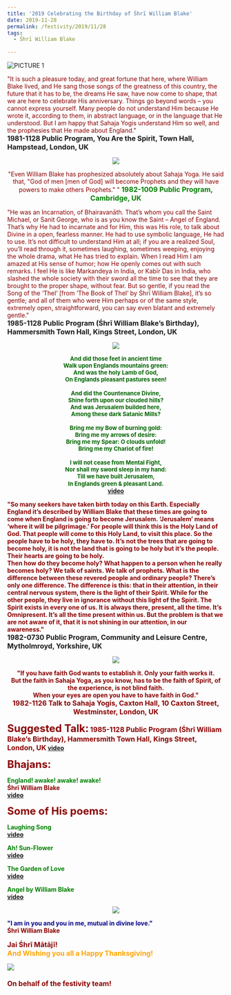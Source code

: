 ```yaml
---
title: '2019 Celebrating the Birthday of Śhrī William Blake'
date: 2019-11-28
permalink: /festivity/2019/11/28
tags:
  - Śhrī William Blake
  
--- 
```


![PICTURE 1](/images/image1.png)

<p>
<font color="DarkRed">"It is such a pleasure today, and great fortune that here, where William Blake lived, and He sang those songs of the greatness of this country, the future that it has to be, the dreams He saw, have now come to shape, that we are here to celebrate His anniversary. Things go beyond words – you cannot express yourself. Many people do not understand Him because He wrote it, according to them, in abstract language, or in the language that He understood. But I am happy that Sahaja Yogis understand Him so well, and the prophesies that He made about England."</font><br>
<font size="+0"><b>1981-1128 Public Program, You Are the Spirit, Town Hall, Hampstead, London, UK</b></font>
</p>

<div style="text-align: center"><img src="/images/image259.png" /></div>

<p style="color:green; text-align:center;">
<font color="DarkRed">"Even William Blake has prophesized absolutely about Sahaja Yoga. He said that, "God of men [men of God] will become Prophets and they will have powers to make others Prophets." "</font>
<font size="+0"><b>1982-1009 Public Program, Cambridge, UK
</b></font>
</p>

<p>
<font color="DarkRed">"He was an Incarnation, of Bhairavanāth. That’s whom you call the Saint Michael, or Sanit George, who is as you know the Saint – Angel of England. That’s why He had to incarnate and for Him, this was His role, to talk about Divine in a open, fearless manner. He had to use symbolic language, He had to use. It’s not difficult to understand Him at all; if you are a realized Soul, you’ll read through it, sometimes laughing, sometimes weeping, enjoying the whole drama, what He has tried to explain. When I read Him I am amazed at His sense of humor; how He openly comes out with such remarks. I feel He is like Markandeya in India, or Kabīr Das in India, who slashed the whole society with their sword all the time to see that they are brought to the proper shape, without fear. But so gentle, if you read the Song of the ‘Thel’ [from ‘The Book of Thel’ by Śhrī William Blake], it’s so gentle; and all of them who were Him perhaps or of the same style, extremely open, straightforward, you can say even blatant and extremely gentle."</font><br>
<font size="+0"><b>1985-1128 Public Program (Śhrī William Blake’s Birthday), Hammersmith Town Hall, Kings Street, London, UK</b></font>
</p>

<div style="text-align: center"><img src="/images/image260.png" /></div>

<p style="text-align:center;">
<font size="-1"><font color="DarkGreen">
<b>And did those feet in ancient time<br>
Walk upon Englands mountains green:<br>
And was the holy Lamb of God,<br>
On Englands pleasant pastures seen!<br>
<br> 
And did the Countenance Divine,<br>
Shine forth upon our clouded hills?<br>
And was Jerusalem builded here,<br>
Among these dark Satanic Mills?<br>
<br>
Bring me my Bow of burning gold:<br>
Bring me my arrows of desire:<br>
Bring me my Spear: O clouds unfold!<br>
Bring me my Chariot of fire!<br>
<br> 
I will not cease from Mental Fight,<br>
Nor shall my sword sleep in my hand:<br>
Till we have built Jerusalem,<br>
In Englands green & pleasant Land.<b></font></font><br>
<a href="https://www.youtube.com/watch?v=ZaVqVTjV4po&feature=youtu.be">video</a>
</p>

<p>
<font color="DarkRed">"So many seekers have taken birth today on this Earth. Especially England it’s described by William Blake that these times are going to come when England is going to become Jerusalem. ‘Jerusalem’ means ‘where it will be pilgrimage.’ For people will think this is the Holy Land of God. That people will come to this Holy Land, to visit this place. So the people have to be holy, they have to. It’s not the trees that are going to become holy, it is not the land that is going to be holy but it’s the people. Their hearts are going to be holy.<br> 
Then how do they become holy? What happen to a person when he really becomes holy? We talk of saints. We talk of prophets. What is the difference between these revered people and ordinary people? There’s only one difference. The difference is this: that in their attention, in their central nervous system, there is the light of their Spirit. While for the other people, they live in ignorance without this light of the Spirit. The Spirit exists in every one of us. It is always there, present, all the time. It’s Omnipresent. It’s all the time present within us. But the problem is that we are not aware of it, that it is not shining in our attention, in our awareness."</font><br>
<font size="+0"><b>1982-0730 Public Program, Community and Leisure Centre,  Mytholmroyd, Yorkshire, UK</b></font>
</p>

<div style="text-align: center"><img src="/images/image261.png" /></div>

<p style="text-align:center;">
<font color="DarkRed">"If you have faith God wants to establish it. Only your faith works it.<br>
But the faith in Sahaja Yoga, as you know, has to be the faith of Spirit, of the experience, is not blind faith.<br>
When your eyes are open you have to have faith in God."<br>
<font size="+0"><b>1982-1126 Talk to Sahaja Yogis, Caxton Hall, 10 Caxton Street, Westminster, London, UK</b></font>
</p>

<font size="+2"><b>Suggested Talk:</b></font> 
<font size="+0"><b>1985-1128 Public Program (Śhrī William Blake’s Birthday), Hammersmith Town Hall, Kings Street, London, UK</b></font>
<a href="https://www.youtube.com/watch?time_continue=3920&v=saUH1J-ZXCU"> video</a><br>

<font size="+2"><b>Bhajans:</b></font>

<p>
<font color="green"><b>England! awake! awake! awake!</b></font><br>
<b>Śhrī William Blake</b><br>
<a href="https://www.youtube.com/watch?v=27KD1HMwXOU"> video</a><br>
</p>


<font size="+2"><b>Some of His poems:</b></font>

<p>
<font color="green"><b>Laughing Song</b></font><br>
<a href="https://www.youtube.com/watch?v=fQtvsw_SoAM">video</a>
</p>

<p>
<font color="green"><b>Ah! Sun-Flower</b></font><br>
<a href="https://www.youtube.com/watch?v=d-9X6TPZpnw">video</a>
</p>
 
<p>
<font color="green"><b>The Garden of Love</b></font><br>
<a href="https://www.youtube.com/watch?v=hjaVjC7L5Uw">video</a> 
</p>

<p>
<font color="green"><b>Angel by William Blake</b></font><br>
<a href="https://www.youtube.com/watch?v=PkYnaWpxO7Y">video</a> 
</p>

<div style="text-align: center"><img src="/images/image262.png" /></div>

<p>
<font color="DarkBlue"><b>"I am in you and you in me, mutual in divine love."</b></font><br>
<b>Śhrī William Blake</b>
</p>

<p>
<font size="+0">Jai Śhrī Mātājī!<br>
<font color="orange">And Wishing you all a Happy Thanksgiving!</font><br>
	<div style="text-align: left"><img src="/images/image263.png" /></div><br>
On behalf of the festivity team!</font>
</p>